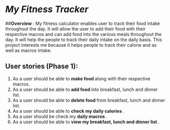 # *My Fitness Tracker*

##**Overview** :
 My fitness calculator enables user to track their food intake throughout the day. It will allow the user to add 
their food with their respective macros and can add food into the various meals throughout the day. It will help the
people to track their daily intake on the daily basis. This project interests me because it helps people 
 to track their calorie and as well as macros intake.




## **User stories (Phase 1)**:
<ol>
<li>As a user should be able to <strong> make food </strong> along with their respective macros. </li>
<li>As a user should be able to <strong> add food </strong> into breakfast, lunch and dinner list. </li>
<li> As a user should be able to <strong> delete food </strong> from breakfast, lunch and dinner list. </li>
<li>As a user should be able to <strong> check my daily calories </strong>.</li>
<li>As a user should be check my <strong> daily macros </strong>.</li>
<li>As a user should be able to <strong> view my breakfast, lunch and dinner list </strong>.</li>
</ol>
